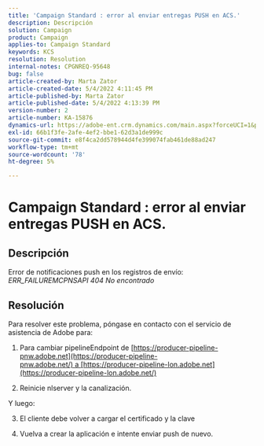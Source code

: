 ```yaml
---
title: 'Campaign Standard : error al enviar entregas PUSH en ACS.'
description: Descripción
solution: Campaign
product: Campaign
applies-to: Campaign Standard
keywords: KCS
resolution: Resolution
internal-notes: CPGNREQ-95648
bug: false
article-created-by: Marta Zator
article-created-date: 5/4/2022 4:11:45 PM
article-published-by: Marta Zator
article-published-date: 5/4/2022 4:13:39 PM
version-number: 2
article-number: KA-15876
dynamics-url: https://adobe-ent.crm.dynamics.com/main.aspx?forceUCI=1&pagetype=entityrecord&etn=knowledgearticle&id=5d3f73df-c4cb-ec11-a7b5-6045bd00d4f5
exl-id: 66b1f3fe-2afe-4ef2-bbe1-62d3a1de999c
source-git-commit: e8f4ca2dd578944d4fe399074fab461de88ad247
workflow-type: tm+mt
source-wordcount: '78'
ht-degree: 5%

---
```


# Campaign Standard : error al enviar entregas PUSH en ACS.

## Descripción


Error de notificaciones push en los registros de envío: *ERR_FAILUREMCPNSAPI 404 No encontrado*


## Resolución


Para resolver este problema, póngase en contacto con el servicio de asistencia de Adobe para:

1. Para cambiar pipelineEndpoint de [https://producer-pipeline-pnw.adobe.net](https://producer-pipeline-pnw.adobe.net/) a [https://producer-pipeline-lon.adobe.net](https://producer-pipeline-lon.adobe.net/)

2. Reinicie nlserver y la canalización.

Y luego:

3. El cliente debe volver a cargar el certificado y la clave

4. Vuelva a crear la aplicación e intente enviar push de nuevo.
